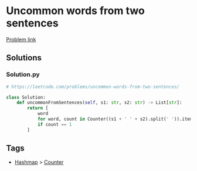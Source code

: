 # Uncommon words from two sentences

[Problem link](https://leetcode.com/problems/uncommon-words-from-two-sentences/)

## Solutions


### Solution.py
```py
# https://leetcode.com/problems/uncommon-words-from-two-sentences/

class Solution:
    def uncommonFromSentences(self, s1: str, s2: str) -> List[str]:
        return [
            word
            for word, count in Counter((s1 + ' ' + s2).split(' ')).items()
            if count == 1
        ]
```
## Tags

* [Hashmap](/Collections/hashmap.md#hashmap) > [Counter](/Collections/hashmap.md#counter)

